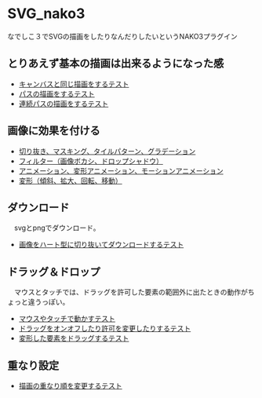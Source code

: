 # SVG_nako3
なでしこ３でSVGの描画をしたりなんだりしたいというNAKO3プラグイン

## とりあえず基本の描画は出来るようになった感
- [キャンバスと同じ描画をするテスト](https://snowdrops89.github.io/SVG_nako3/test/SVG_test_1.html)
- [パスの描画をするテスト](https://snowdrops89.github.io/SVG_nako3/test/SVG_test_2.html)
- [連続パスの描画をするテスト](https://snowdrops89.github.io/SVG_nako3/test/SVG_test_3.html)

## 画像に効果を付ける
- [切り抜き、マスキング、タイルパターン、グラデーション](https://snowdrops89.github.io/SVG_nako3/test/SVG_test_4.html)
- [フィルター（画像ボカシ、ドロップシャドウ）](https://snowdrops89.github.io/SVG_nako3/test/SVG_test_5.html)
- [アニメーション、変形アニメーション、モーションアニメーション](https://snowdrops89.github.io/SVG_nako3/test/SVG_test_6.html)
- [変形（傾斜、拡大、回転、移動）](https://snowdrops89.github.io/SVG_nako3/test/SVG_test_7.html)

## ダウンロード
　svgとpngでダウンロード。
- [画像をハート型に切り抜いてダウンロードするテスト](https://snowdrops89.github.io/SVG_nako3/test/SVG_test_8.html)

## ドラッグ＆ドロップ
　マウスとタッチでは、ドラッグを許可した要素の範囲外に出たときの動作がちょっと違うっぽい。
- [マウスやタッチで動かすテスト](https://snowdrops89.github.io/SVG_nako3/test/SVG_test_9.html)
- [ドラッグをオンオフしたり許可を変更したりするテスト](https://snowdrops89.github.io/SVG_nako3/test/SVG_test_10.html)
- [変形した要素をドラッグするテスト](https://snowdrops89.github.io/SVG_nako3/test/SVG_test_11.html)

## 重なり設定
- [描画の重なり順を変更するテスト](https://snowdrops89.github.io/SVG_nako3/test/SVG_test_12.html)
